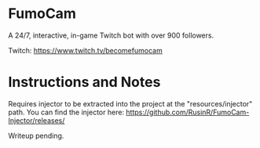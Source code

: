 # FumoCam
A 24/7, interactive, in-game Twitch bot with over 900 followers.

Twitch: https://www.twitch.tv/becomefumocam

# Instructions and Notes
Requires injector to be extracted into the project at the "resources/injector" path. You can find the injector here: https://github.com/RusinR/FumoCam-Injector/releases/

Writeup pending.

